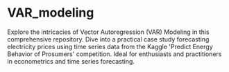 # VAR_modeling
Explore the intricacies of Vector Autoregression (VAR) Modeling in this comprehensive repository. Dive into a practical case study forecasting electricity prices using time series data from the Kaggle 'Predict Energy Behavior of Prosumers' competition. Ideal for enthusiasts and practitioners in econometrics and time series forecasting.
